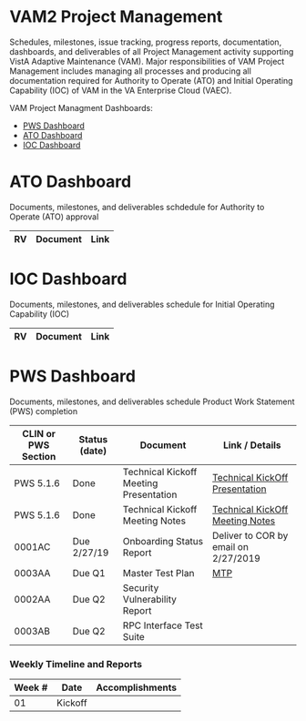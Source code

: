 # VAM2 Project Management
Schedules, milestones, issue tracking, progress reports, documentation, dashboards, and deliverables of all Project Management activity supporting  VistA Adaptive Maintenance (VAM).   Major responsibilities of VAM Project Management includes managing all processes and producing all documentation required for Authority to Operate (ATO)  and Initial Operating Capability (IOC) of VAM in the VA Enterprise Cloud (VAEC).

VAM Project Managment Dashboards:
* [PWS Dashboard](#ato-dashboard)
* [ATO Dashboard](#ioc-dashboard)
* [IOC Dashboard](#pws-dashboard)



# ATO Dashboard
Documents, milestones, and deliverables schdedule for Authority to Operate (ATO) approval

|RV | Document |  Link |
|---|---|---|


# IOC Dashboard
Documents, milestones, and deliverables schedule for Initial Operating Capability (IOC)

|RV | Document |  Link |
|---|---|---|


# PWS Dashboard
Documents, milestones, and deliverables schedule Product Work Statement (PWS) completion

|CLIN or PWS Section | Status (date) | Document  | Link / Details |
|---|---|---|---|
|PWS 5.1.6 | Done | Technical Kickoff Meeting Presentation | [Technical KickOff Presentation](/Documents/Technical_Kickoff_Meeting/VAM2_Technical_KickOff_Meeting_20190206.pdf) |
|PWS 5.1.6 | Done | Technical Kickoff Meeting Notes |  [Technical KickOff Meeting Notes](/Documents/Technical_Kickoff_Meeting/VAM2_Technical_Kickoff_Meeting_Notes_20190206.md) |
|0001AC | Due 2/27/19 |  Onboarding Status Report | Deliver to COR by email on 2/27/2019 |
|0003AA | Due Q1 | Master Test Plan|  [MTP](/Documents/Master_Test_Plan.md) |
|0002AA	| Due Q2 | Security Vulnerability Report |    |
|0003AB	| Due Q2 | RPC Interface Test Suite |    |



### Weekly Timeline and Reports
Week #  | Date | Accomplishments
|---|---|---|
| 01 | Kickoff 


